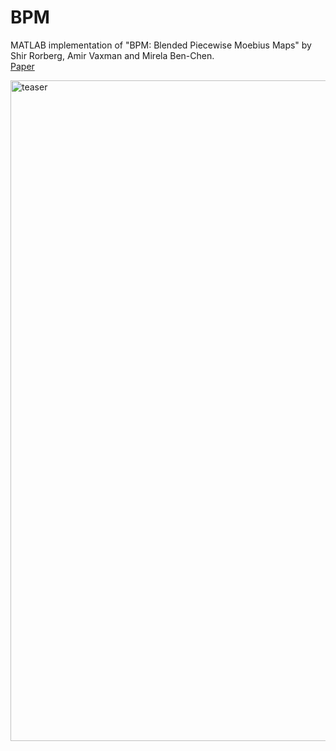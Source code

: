 # BPM
MATLAB implementation of "BPM: Blended Piecewise Moebius Maps" by Shir Rorberg, Amir Vaxman and Mirela Ben-Chen.  
[Paper](https://mirelabc.github.io/publications/BPM.pdf)  

<img width="1057" alt="teaser" src="https://github.com/shirrorbe/BPM/assets/58402813/adaaabb5-02e3-4660-90de-144be8f7da59">

